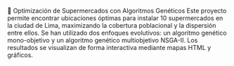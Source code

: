 🧬 Optimización de Supermercados con Algoritmos Genéticos
Este proyecto permite encontrar ubicaciones óptimas para instalar 10 supermercados en la ciudad de Lima, maximizando la cobertura poblacional y la dispersión entre ellos. Se han utilizado dos enfoques evolutivos: un algoritmo genético mono-objetivo y un algoritmo genético multiobjetivo NSGA-II. Los resultados se visualizan de forma interactiva mediante mapas HTML y gráficos.
